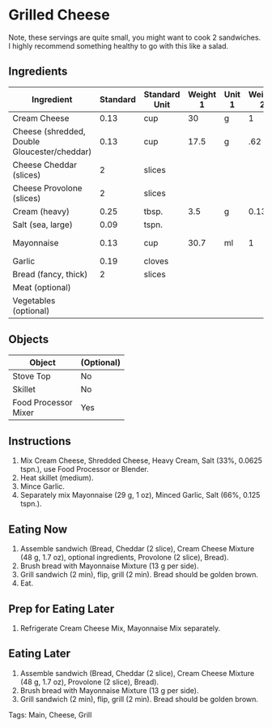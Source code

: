 # Grilled Cheese

Note, these servings are quite small, you might want to cook 2 sandwiches. I highly recommend something healthy to go with this like a salad.

## Ingredients

| Ingredient                                   | Standard | Standard Unit | Weight 1 | Unit 1 | Weight 2 | Unit 2 |
| -------------------------------------------- | -------- | ------------- | -------- | ------ | -------- | ------ |
| Cream Cheese                                 | 0.13     | cup           | 30       | g      | 1        | oz     |
| Cheese (shredded, Double Gloucester/cheddar) | 0.13     | cup           | 17.5     | g      | .62      | oz     |
| Cheese Cheddar (slices)                      | 2        | slices        |          |        |          |        |
| Cheese Provolone (slices)                    | 2        | slices        |          |        |          |        |
| Cream (heavy)                                | 0.25     | tbsp.         | 3.5      | g      | 0.13     | oz     |
| Salt (sea, large)                            | 0.09     | tspn.         |          |        |          |        |
| Mayonnaise                                   | 0.13     | cup           | 30.7     | ml     | 1        | fl oz  |
| Garlic                                       | 0.19     | cloves        |          |        |          |        |
| Bread (fancy, thick)                         | 2        | slices        |          |        |          |        |
| Meat  (optional)                             |          |               |          |        |          |        |
| Vegetables (optional)                        |          |               |          |        |          |        |


## Objects

| Object                    | (Optional) |
| ------------------------- | ---------- |
| Stove Top                 | No         |
| Skillet                   | No         |
| Food Processor<br />Mixer | Yes        |


## Instructions

1. Mix Cream Cheese, Shredded Cheese, Heavy Cream, Salt (33%, 0.0625 tspn.), use Food Processor or Blender.
2. Heat skillet (medium).
3. Mince Garlic.
4. Separately mix Mayonnaise (29 g, 1 oz), Minced Garlic, Salt (66%, 0.125 tspn.).

## Eating Now

1. Assemble sandwich (Bread, Cheddar (2 slice), Cream Cheese Mixture (48 g, 1.7 oz), optional ingredients, Provolone (2 slice), Bread).
2. Brush bread with Mayonnaise Mixture (13 g per side).
3. Grill sandwich (2 min), flip, grill (2 min). Bread should be golden brown.
4. Eat.

## Prep for Eating Later

1. Refrigerate Cream Cheese Mix, Mayonnaise Mix separately.

## Eating Later

1. Assemble sandwich (Bread, Cheddar (2 slice), Cream Cheese Mixture (48 g, 1.7 oz), Provolone (2 slice), Bread).
2. Brush bread with Mayonnaise Mixture (13 g per side).
3. Grill sandwich (2 min), flip, grill (2 min). Bread should be golden brown.

Tags: Main, Cheese, Grill